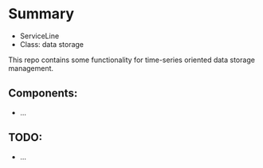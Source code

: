 # Summary
* ServiceLine
* Class: data storage

This repo contains some functionality for time-series oriented data storage management.

## Components:
* ...

## TODO:
* ...